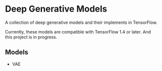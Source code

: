 # Deep Generative Models
A collection of deep generative models and their implements in TensorFlow.

Currently, these models are compatible with TensorFlow 1.4 or later. And this project is in progress.
## Models
* VAE

